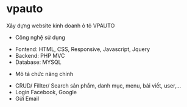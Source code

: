# vpauto
Xây dựng website kinh doanh ô tô VPAUTO

- Công nghệ sử dụng
+ Fontend: HTML, CSS, Responsive, Javascript, Jquery
+ Backend: PHP MVC
+ Database: MYSQL
- Mô tả chức năng chính
+ CRUD/ Fillter/ Search sản phẩm, danh mục, menu, bài viết, user,...
+ Login Facebook, Google
+ Gửi Email
